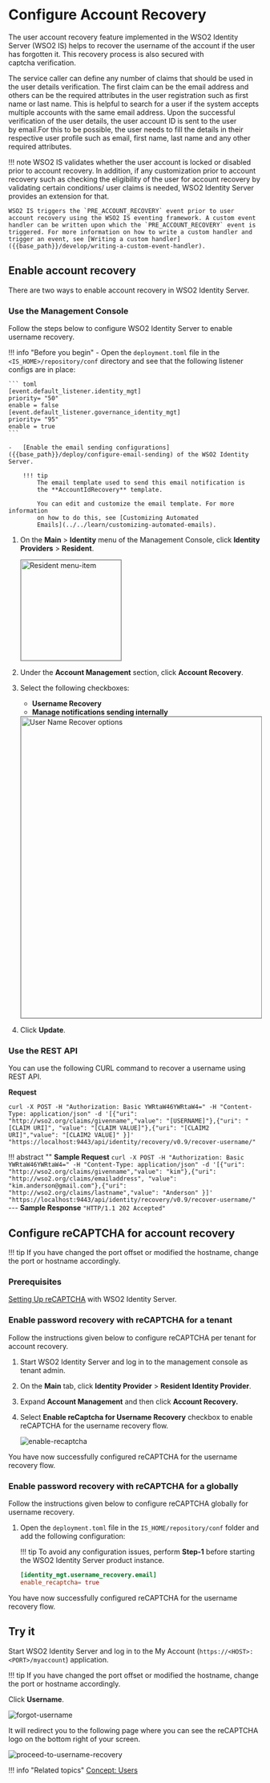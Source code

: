 # Configure Account Recovery

The user account recovery feature implemented in the WSO2 Identity
Server (WSO2 IS) helps to recover the username of the account if the user has
forgotten it. This recovery process is also secured with
captcha verification.

The service caller can define any number of claims that should be used
in the user details verification. The first claim can be the email
address and others can be the required attributes in the user
registration such as first name or last name. This is helpful to search
for a user if the system accepts multiple accounts with the same email
address. Upon the successful verification of the user details, the user
account ID is sent to the user by email.For this to be possible, the
user needs to fill the details in their respective user profile such as
email, first name, last name and any other required attributes.

!!! note
	WSO2 IS validates whether the user account is locked or disabled prior to account recovery. In addition, if any customization prior to account recovery such as checking the eligibility of the user for account recovery by validating certain conditions/ user claims is needed, WSO2 Identity Server provides an extension for that.

	WSO2 IS triggers the `PRE_ACCOUNT_RECOVERY` event prior to user account recovery using the WSO2 IS eventing framework. A custom event handler can be written upon which the `PRE_ACCOUNT_RECOVERY` event is triggered. For more information on how to write a custom handler and trigger an event, see [Writing a custom handler]({{base_path}}/develop/writing-a-custom-event-handler).

## Enable account recovery

There are two ways to enable account recovery in WSO2 Identity Server.

### Use the Management Console

Follow the steps below to configure WSO2 Identity Server to enable username recovery.

!!! info "Before you begin"
    -   Open the `deployment.toml` file in the `<IS_HOME>/repository/conf` directory and see that the following listener configs are in place:

    ``` toml
    [event.default_listener.identity_mgt]
    priority= "50"
    enable = false
    [event.default_listener.governance_identity_mgt]
    priority= "95"
    enable = true
    ```

    -   [Enable the email sending configurations]({{base_path}}/deploy/configure-email-sending) of the WSO2 Identity Server.

        !!! tip
            The email template used to send this email notification is
            the **AccountIdRecovery** template.
        
            You can edit and customize the email template. For more information
            on how to do this, see [Customizing Automated
            Emails](../../learn/customizing-automated-emails).

1.	On the **Main** > **Identity** menu of the Management Console, click **Identity Providers** > **Resident**.

	<img src="{{base_path}}/assets/img/fragments/resident-menu-item.png" alt="Resident menu-item" width="200" style="border:1px solid grey">  

2.	Under the **Account Management** section, click **Account Recovery**.	

3.	Select the following checkboxes:
	-	**Username Recovery**
	-	**Manage notifications sending internally**

	<img src="{{base_path}}/assets/img/fragments/user-name-recovery-options.png" alt="User Name Recover options" width="600" style="border:1px solid grey">  	

4.	Click **Update**. 

### Use the REST API

You can use the following CURL command to recover a username using REST API.

**Request**

```curl
curl -X POST -H "Authorization: Basic YWRtaW46YWRtaW4=" -H "Content-Type: application/json" -d '[{"uri": "http://wso2.org/claims/givenname","value": "[USERNAME]"},{"uri": "[CLAIM URI]", "value": "[CLAIM VALUE]"},{"uri": "[CLAIM2 URI]","value": "[CLAIM2 VALUE]" }]' "https://localhost:9443/api/identity/recovery/v0.9/recover-username/"
```

!!! abstract ""
    **Sample Request**
    ```curl -X POST -H "Authorization: Basic YWRtaW46YWRtaW4=" -H "Content-Type: application/json" -d '[{"uri": "http://wso2.org/claims/givenname","value": "kim"},{"uri": "http://wso2.org/claims/emailaddress", "value": "kim.anderson@gmail.com"},{"uri": "http://wso2.org/claims/lastname","value": "Anderson" }]' "https://localhost:9443/api/identity/recovery/v0.9/recover-username/"```
    ---
    **Sample Response**
    ```"HTTP/1.1 202 Accepted"```

## Configure reCAPTCHA for account recovery

!!! tip
    If you have changed the port offset or modified the hostname, change the port or hostname accordingly.

### Prerequisites

[Setting Up reCAPTCHA]({{base_path}}/deploy/configure-recaptcha.md) with WSO2 Identity Server.
### Enable password recovery with reCAPTCHA for a tenant

Follow the instructions given below to configure reCAPTCHA per tenant for account recovery. 

1. Start WSO2 Identity Server and log in to the management console as tenant admin.
2. On the **Main** tab, click **Identity Provider** > **Resident Identity Provider**.
3. Expand **Account Management** and then click **Account Recovery.**
4. Select **Enable reCaptcha for Username Recovery** checkbox to enable reCAPTCHA for the username recovery flow.

    ![enable-recaptcha]({{base_path}}/assets/img/using-wso2-identity-server/enable-recaptcha.png)

You have now successfully configured reCAPTCHA for the username recovery flow.

### Enable password recovery with reCAPTCHA for a globally

Follow the instructions given below to configure reCAPTCHA globally for username recovery.  

1. Open the `deployment.toml` file in the `IS_HOME/repository/conf` folder and add the following configuration:

    !!! tip
        To avoid any configuration issues, perform **Step-1** before starting the WSO2 Identity Server product instance.

    ``` toml
    [identity_mgt.username_recovery.email] 
    enable_recaptcha= true
    ```

You have now successfully configured reCAPTCHA for the username recovery flow.

## Try it

Start WSO2 Identity Server and log in to the My Account (`https://<HOST>:<PORT>/myaccount`) application.

!!! tip
    If you have changed the port offset or modified the hostname, change the port or hostname accordingly.

Click **Username**.

![forgot-username]({{base_path}}/assets/img/using-wso2-identity-server/register-now-option.png)

It will redirect you to the following page where you can see the reCAPTCHA logo on the bottom right of your screen.

![proceed-to-username-recovery]({{base_path}}/assets/img/using-wso2-identity-server/recaptcha-for-username-recovery.png)

!!! info "Related topics"
    [Concept: Users]({{base_path}}/references/concepts/user-management/users/)


